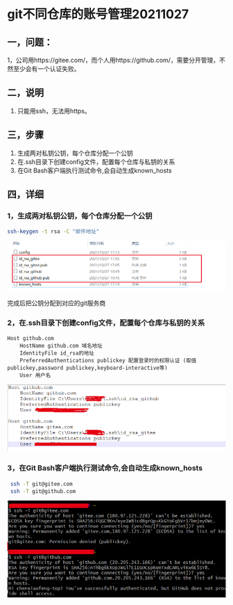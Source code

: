 # git不同仓库的账号管理20211027

## 一，问题：

1，公司用https://gitee.com/，而个人用https://github.com/，需要分开管理，不然至少会有一个认证失败。



## 二，说明

1. 只能用ssh，无法用https。

## 三，步骤

1. 生成两对私钥公钥，每个仓库分配一个公钥
2. 在.ssh目录下创建config文件，配置每个仓库与私钥的关系
3. 在Git Bash客户端执行测试命令,会自动生成known_hosts

## 四，详细

### 	1，生成两对私钥公钥，每个仓库分配一个公钥

```sh
ssh-keygen -t rsa -C "邮件地址"
```

![image-20211027175416578](img/image-20211027175416578.png)

完成后把公钥分配到对应的git服务商

### 2，在.ssh目录下创建config文件，配置每个仓库与私钥的关系

```properties
Host github.com                 
    HostName github.com 域名地址
    IdentityFile id_rsa的地址
    PreferredAuthentications publickey 配置登录时的权限认证 (取值publickey,password publickey,keyboard-interactive等)
    User 用户名
```

![image-20211027175805826](img/image-20211027175805826.png)

### 3，在Git Bash客户端执行测试命令,会自动生成known_hosts

```sh
 ssh -T git@gitee.com
 ssh -T git@github.com
```

![image-20211027180603894](img/image-20211027180603894.png)